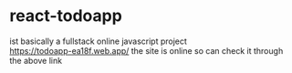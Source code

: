 # react-todoapp
ist basically a  fullstack  online javascript project  
https://todoapp-ea18f.web.app/
the site is online so can check it through the above link
